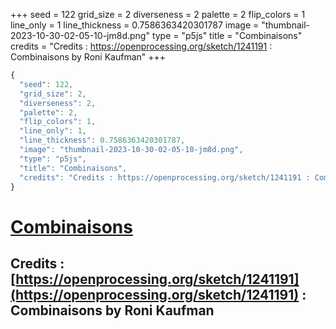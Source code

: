 +++
seed = 122
grid_size = 2
diverseness = 2
palette = 2
flip_colors = 1
line_only = 1
line_thickness = 0.7586363420301787
image = "thumbnail-2023-10-30-02-05-10-jm8d.png"
type = "p5js"
title = "Combinaisons"
credits = "Credits : https://openprocessing.org/sketch/1241191 : Combinaisons by Roni Kaufman"
+++




~~~javascript
{
  "seed": 122,
  "grid_size": 2,
  "diverseness": 2,
  "palette": 2,
  "flip_colors": 1,
  "line_only": 1,
  "line_thickness": 0.7586363420301787,
  "image": "thumbnail-2023-10-30-02-05-10-jm8d.png",
  "type": "p5js",
  "title": "Combinaisons",
  "credits": "Credits : https://openprocessing.org/sketch/1241191 : Combinaisons by Roni Kaufman"
}
~~~



# [Combinaisons](https://openprocessing.org/sketch/2066485)

## Credits : [https://openprocessing.org/sketch/1241191](https://openprocessing.org/sketch/1241191) : Combinaisons by Roni Kaufman 

